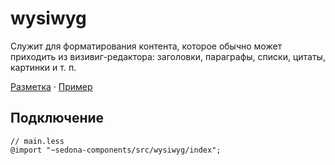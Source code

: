 # wysiwyg

Служит для форматирования контента, которое обычно может приходить из визивиг-редактора: заголовки, параграфы, списки, цитаты, картинки и т. п.

[Разметка](https://github.com/getsedona/sedona-components/blob/master/src/wysiwyg/examples.html) · [Пример](https://getsedona.github.io/sedona-components/wysiwyg.html)

## Подключение

```less
// main.less
@import "~sedona-components/src/wysiwyg/index";
```
